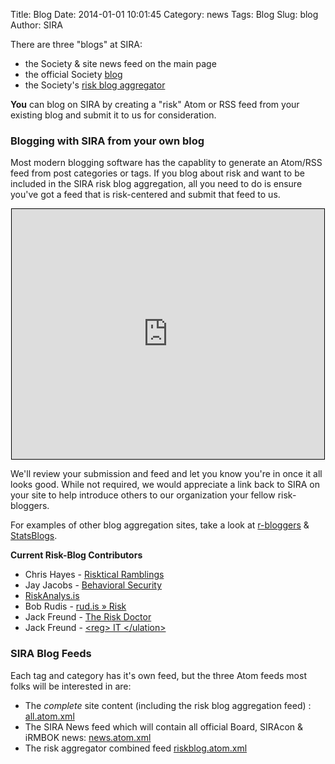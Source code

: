 Title: Blog
Date: 2014-01-01 10:01:45
Category: news
Tags: Blog
Slug: blog
Author: SIRA

There are three "blogs" at SIRA:

- the Society & site news feed on the main page
- the official Society [blog](/category/blog.html)
- the Society's [risk blog aggregator](/category/riskblog.html)

**You** can blog on SIRA by creating a "risk" Atom or RSS feed from your existing blog and submit it to us for consideration.

### Blogging with SIRA from your own blog

Most modern blogging software has the capablity to generate an Atom/RSS feed from post categories or tags. If you blog about risk and want to be included in the SIRA risk blog aggregation, all you need to do is ensure you've got a feed that is risk-centered and submit that feed to us.

<center><iframe style="border:1px solid black" seamless frameborder=0 scrolling="no" src="https://docs.google.com/a/rudis.net/forms/d/1qp1hygf6_QBRLpF_7VhTVna23zPC0t73HSpebHZHFug/viewform?embedded=true" width="500" height="400" frameborder="0" marginheight="0" marginwidth="0">Loading...</iframe></center>

We'll review your submission and feed and let you know you're in once it all looks good. While not required, we would appreciate a link back to SIRA on your site to help introduce others to our organization your fellow risk-bloggers.

For examples of other blog aggregation sites, take a look at [r-bloggers](http://www.r-bloggers.com/) &amp; [StatsBlogs](http://www.statsblogs.com/).

**Current Risk-Blog Contributors**

- Chris Hayes - [Risktical Ramblings](http://risktical.com/category/risk/)
- Jay Jacobs - [Behavioral Security](http://beechplane.wordpress.com/category/risk-2/)
- [RiskAnalys.is](http://riskmanagementinsight.com/riskanalysis/)
- Bob Rudis - [rud.is » Risk](http://rud.is/b/category/risk/)
- Jack Freund - [The Risk Doctor](http://riskdr.com/)
- Jack Freund - [&lt;reg&gt; IT &lt;/ulation&gt;](http://www.regitulation.com/)

### SIRA Blog Feeds

Each tag and category has it's own feed, but the three Atom feeds most folks will be interested in are:

- The *complete* site content (including the risk blog aggregation feed) : [all.atom.xml](/feeds/all.atom.xml)
- The SIRA News feed which will contain all official Board, SIRAcon & iRMBOK news: [news.atom.xml](/feeds/category/news.atom.xml)
- The risk aggregator combined feed [riskblog.atom.xml](/feeds/category/riskblog.atom.xml)